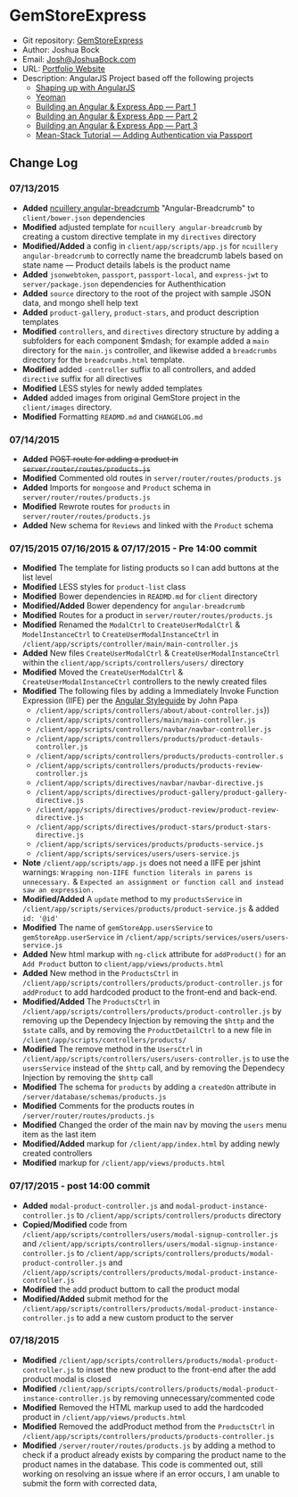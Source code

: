 
# GemStoreExpress
* Git repository: [GemStoreExpress](https://github.com/herrjosua/GemStoreExpress.git)
* Author: Joshua Bock
* Email: Josh@JoshuaBock.com
* URL: [Portfolio Website](joshuabock.com)
* Description:  AngularJS Project based off the following projects
    * [Shaping up with AngularJS](https://www.codeschool.com/courses/shaping-up-with-angular-js/ "Shaping up with AngularJS")
    * [Yeoman](http://yeoman.io/codelab.html/ "Yeoman Tutorial")
    * [Building an Angular & Express App &mdash; Part 1](http://start.jcolemorrison.com/building-an-angular-and-express-app-part-1/ "Building an Eangular & Express App &mdash; Part 1")
    * [Building an Angular & Express App &mdash; Part 2](http://start.jcolemorrison.com/building-an-angular-and-express-app-part-2/ "Building an Eangular & Express App &mdash; Part 2")
    * [Building an Angular & Express App &mdash; Part 3](http://start.jcolemorrison.com/building-an-angular-and-express-app-part-3/ "Building an Eangular & Express App &mdash; Part 3")
    * [Mean-Stack Tutorial &mdash; Adding Authentication via Passport](https://thinkster.io/mean-stack-tutorial/ "Mean-Stack Tutorial &mdash; Adding Authentication via Passport")


## Change Log

### 07/13/2015

* **Added** [ncuillery angular-breadcrumb](http://github.com/ncuillery/angular-breadcrumb/) "Angular-Breadcrumb" to `client/bower.json` dependencies
* **Modified** adjusted template for `ncuillery angular-breadcrumb` by creating a custom directive template in my `directives` directory
* **Modified/Added** a config in `client/app/scripts/app.js` for `ncuillery angular-breadcrumb` to correctly name the breadcrumb labels based on state name &mdash; Product details labels is the product name
* **Added** `jsonwebtoken`, `passport`, `passport-local`, and `express-jwt` to `server/package.json` dependencies for Authenthication
* **Added** `source` directory to the root of the project with sample JSON data, and mongo shell help text
* **Added** `product-gallery`, `product-stars`, and product description templates
* **Modified** `controllers`, and `directives` directory structure by adding a subfolders for each component $mdash; for example added a `main` directory for the `main.js` controller, and likewise added a `breadcrumbs` directory for the `breadcrumbs.html` template.
* **Modified** added `-controller` suffix to all controllers, and added `directive` suffix for all directives
* **Modified** LESS styles for newly added templates
* **Added** added images from original GemStore project in the `client/images` directory.
* **Modified** Formatting `READMD.md` and `CHANGELOG.md`

### 07/14/2015

* **Added** ~~POST route for adding a product in `server/router/routes/products.js`~~
* **Modified** Commented old routes in `server/router/routes/products.js`
* **Added** Imports for `mongoose` and `Product` schema in `server/router/routes/products.js`
* **Modified** Rewrote routes for `products` in `server/router/routes/products.js`
* **Added** New schema for `Reviews` and linked with the `Product` schema

### 07/15/2015 07/16/2015 & 07/17/2015 - Pre 14:00 commit

* **Modified** The template for listing products so I can add buttons at the list level
* **Modified** LESS styles for `product-list` class
* **Modified** Bower dependencies in `READMD.md` for `client` directory
* **Modified/Added** Bower dependency for `angular-breadcrumb`
* **Modified** Routes for a product in `server/router/routes/products.js`
* **Modified** Renamed the `ModalCtrl` to `CreateUserModalCtrl` & `ModelInstanceCtrl` to `CreateUserModalInstanceCtrl` in `/client/app/scripts/controller/main/main-controller.js` 
* **Added** New files `CreateUserModalCtrl` & `CreateUserModalInstanceCtrl` within the `client/app/scripts/controllers/users/` directory
* **Modified** Moved the `CreateUserModalCtrl` & `CreateUserModalInstanceCtrl` controllers to the newly created files
* **Modified** The following files by adding a Immediately Invoke Function Expression (IIFE) per the [Angular Styleguide](https://www.github.com/johnpapa/angular-styleguide "Angular Styleguide") by John Papa
    * `/client/app/scripts/controllers/about/about-controller.js`})
    * `/client/app/scripts/controllers/main/main-controller.js`
    * `/client/app/scripts/controllers/navbar/navbar-controller.js`
    * `/client/app/scripts/controllers/products/product-detauls-controller.js`
    * `/client/app/scripts/controllers/products/products-controller.s`
    * `/client/app/scripts/controllers/products/products-review-controller.js`
    * `/client/app/scripts/directives/navbar/navbar-directive.js`
    * `/client/app/scripts/directives/product-gallery/product-gallery-directive.js`
    * `/client/app/scripts/directives/product-review/product-review-directive.js`
    * `/client/app/scripts/directives/product-stars/product-stars-directive.js`
    * `/client/app/scripts/services/products/products-service.js`
    * `/client/app/scripts/services/users/users-service.js`
* **Note** `/client/app/scripts/app.js` does not need a IIFE per jshint warnings: `Wrapping non-IIFE function literals in parens is unnecessary.` & `Expected an assignment or function call and instead saw an expression.`
* **Modified/Added** A `update` method to my `productsService` in `/client/app/scripts/services/products/product-service.js` & added `id: '@id'`
* **Modified** The name of `gemStoreApp.usersService` to `gemStoreApp.userService` in `/client/app/scripts/services/users/users-service.js`
* **Added** New html markup with `ng-click` attribute for `addProduct()` for an `Add Product` button to `client/app/views/products.html`
* **Added** New method in the `ProductsCtrl` in `/client/app/scripts/controllers/products/product-controller.js` for `addProduct` to add hardcoded product to the front-end and back-end. 
* **Modified/Added** The `ProductsCtrl` in `/client/app/scripts/controllers/products/product-controller.js` by removing up the Dependecy Injection by removing the `$http` and the `$state` calls, and by removing the `ProductDetailCtrl` to a new file in `/client/app/scripts/controllers/products/`
* **Modified** The remove method in the `UsersCtrl` in `/client/app/scripts/controllers/users/users-controller.js` to use the `usersService` instead of the `$http` call, and by removing the Dependecy Injection by removing the `$http` call
* **Modified** The schema for `products` by adding a `createdOn` attribute in `/server/database/schemas/products.js`
* **Modified** Comments for the products routes in `/server/router/routes/products.js`
* **Modified** Changed the order of the main nav by moving the `users` menu item as the last item
* **Modified/Added** markup for `/client/app/index.html` by adding newly created controllers
* **Modified** markup for `/client/app/views/products.html`

### 07/17/2015 - post 14:00 commit

* **Added** `modal-product-controller.js` and `modal-product-instance-controller.js` to `/client/app/scripts/controllers/products` directory
* **Copied/Modified** code from `/client/app/scripts/controllers/users/modal-signup-controller.js` and `/client/app/scripts/controllers/users/modal-signup-instance-controller.js` to `/client/app/scripts/controllers/products/modal-product-controller.js` and `/client/app/scripts/controllers/products/modal-product-instance-controller.js`
* **Modified** the add product buttom to call the product modal
* **Modified/Added** submit method for the `/client/app/scripts/controllers/products/modal-product-instance-controller.js` to add a new custom product to the server

### 07/18/2015

* **Modified** `/client/app/scripts/controllers/products/modal-product-controller.js` to inset the new product to the front-end after the add product modal is closed
* **Modified** `/client/app/scripts/controllers/products/modal-product-instance-controller.js` by removing unnecessary/commented code
* **Modified** Removed the HTML markup used to add the hardcoded product in `/client/app/views/products.html`
* **Modified** Removed the addProduct method from the `ProductsCtrl` in `/client/app/scripts/controllers/products/products-controller.js`
* **Modified** `/server/router/routes/products.js` by adding a method to check if a product already exists by comparing the product name to the product names in the database. This code is commented out, still working on resolving an issue where if an error occurs, I am unable to submit the form with corrected data,
    
